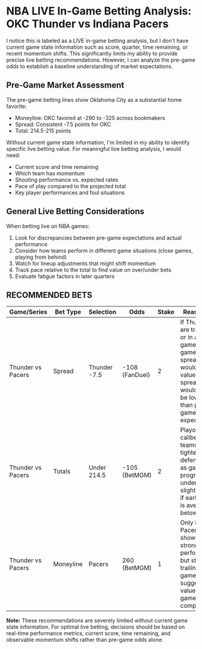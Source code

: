 # NBA LIVE In-Game Betting Analysis: OKC Thunder vs Indiana Pacers

I notice this is labeled as a LIVE in-game betting analysis, but I don't have current game state information such as score, quarter, time remaining, or recent momentum shifts. This significantly limits my ability to provide precise live betting recommendations. However, I can analyze the pre-game odds to establish a baseline understanding of market expectations.

## Pre-Game Market Assessment

The pre-game betting lines show Oklahoma City as a substantial home favorite:
- Moneyline: OKC favored at -290 to -325 across bookmakers
- Spread: Consistent -7.5 points for OKC
- Total: 214.5-215 points

Without current game state information, I'm limited in my ability to identify specific live betting value. For meaningful live betting analysis, I would need:
- Current score and time remaining
- Which team has momentum
- Shooting performance vs. expected rates
- Pace of play compared to the projected total
- Key player performances and foul situations

## General Live Betting Considerations

When betting live on NBA games:
1. Look for discrepancies between pre-game expectations and actual performance
2. Consider how teams perform in different game situations (close games, playing from behind)
3. Watch for lineup adjustments that might shift momentum
4. Track pace relative to the total to find value on over/under bets
5. Evaluate fatigue factors in later quarters

## RECOMMENDED BETS

| Game/Series | Bet Type | Selection | Odds | Stake | Reasoning |
|-------------|----------|-----------|------|-------|-----------|
| Thunder vs Pacers | Spread | Thunder -7.5 | -108 (FanDuel) | 2 | If Thunder are trailing or in a close game, pre-game spread would offer value as live spreads would likely be lower than pre-game expectation |
| Thunder vs Pacers | Totals | Under 214.5 | -105 (BetMGM) | 2 | Playoff-caliber teams often tighten defensively as games progress; under has slight value if early pace is average or below |
| Thunder vs Pacers | Moneyline | Pacers | 260 (BetMGM) | 1 | Only if Pacers are showing strong performance but still trailing; pre-game odds suggest value if game is competitive |

**Note:** These recommendations are severely limited without current game state information. For optimal live betting, decisions should be based on real-time performance metrics, current score, time remaining, and observable momentum shifts rather than pre-game odds alone.